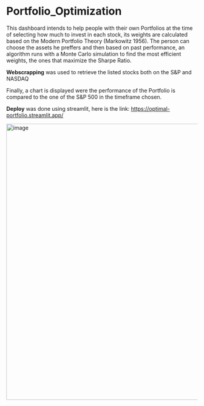 # Portfolio_Optimization

This dashboard intends to help people with their own Portfolios at the time of selecting how much to invest in each stock, its weights are calculated based on the Modern Portfolio Theory (Markowitz 1956). The person can choose the assets he preffers and then based on past performance, an algorithm runs with a Monte Carlo simulation to find the most efficient weights, the ones that maximize the Sharpe Ratio.

**Webscrapping** was used to retrieve the listed stocks both on the S&P and NASDAQ

Finally, a chart is displayed were the performance of the Portfolio is compared to the one of the S&P 500 in the timeframe chosen.

**Deploy** was done using streamlit, here is the link: https://optimal-portfolio.streamlit.app/

<img width="726" alt="image" src="https://github.com/user-attachments/assets/f0da842e-8187-4a37-8725-d7c3fc1fb19b" />
